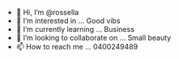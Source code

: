 - 👋 Hi, I’m @rossella
- 👀 I’m interested in ... Good vibs
- 🌱 I’m currently learning ... Business
- 💞️ I’m looking to collaborate on ... Small beauty 
- 📫 How to reach me ... 0400249489

<!---
rosellaa/rosellaa is a ✨ special ✨ repository because its `README.md` (this file) appears on your GitHub profile.
You can click the Preview link to take a look at your changes.
--->
